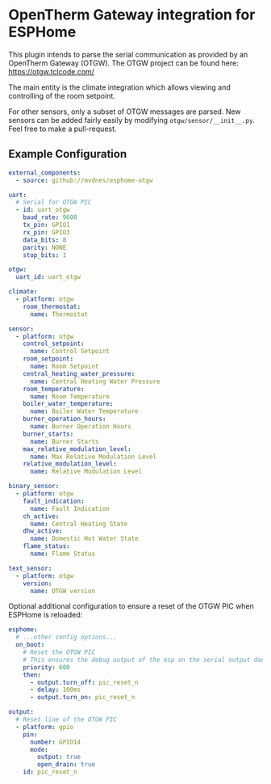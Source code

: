 # OpenTherm Gateway integration for ESPHome

This plugin intends to parse the serial communication as provided by an OpenTherm Gateway (OTGW). The OTGW project can be found here: https://otgw.tclcode.com/

The main entity is the climate integration which allows viewing and controlling of the room setpoint.

For other sensors, only a subset of OTGW messages are parsed. New sensors can be added fairly easily by modifying `otgw/sensor/__init__.py`. Feel free to make a pull-request.

## Example Configuration

```yaml
external_components:
  - source: github://mvdnes/esphome-otgw

uart:
  # Serial for OTGW PIC
  - id: uart_otgw
    baud_rate: 9600
    tx_pin: GPIO1
    rx_pin: GPIO3
    data_bits: 8
    parity: NONE
    stop_bits: 1

otgw:
  uart_id: uart_otgw

climate:
  - platform: otgw
    room_thermostat:
      name: Thermostat

sensor:
  - platform: otgw
    control_setpoint:
      name: Control Setpoint
    room_setpoint:
      name: Room Setpoint
    central_heating_water_pressure:
      name: Central Heating Water Pressure
    room_temperature:
      name: Room Temperature
    boiler_water_temperature:
      name: Boiler Water Temperature
    burner_operation_hours:
      name: Burner Operation Hours
    burner_starts:
      name: Burner Starts
    max_relative_modulation_level:
      name: Max Relative Modulation Level
    relative_modulation_level:
      name: Relative Modulation Level

binary_sensor:
  - platform: otgw
    fault_indication:
      name: Fault Indication
    ch_active:
      name: Central Heating State
    dhw_active:
      name: Domestic Hot Water State
    flame_status:
      name: Flame Status

text_sensor:
  - platform: otgw
    version:
      name: OTGW version
```

Optional additional configuration to ensure a reset of the OTGW PIC when ESPHome is reloaded:

```yaml
esphome:
  # ...other config options...
  on_boot:
    # Reset the OTGW PIC
    # This ensures the debug output of the esp on the serial output does not confuse the PIC
    priority: 600
    then:
      - output.turn_off: pic_reset_n
      - delay: 100ms
      - output.turn_on: pic_reset_n

output:
  # Reset line of the OTGW PIC
  - platform: gpio
    pin:
      number: GPIO14
      mode:
        output: true
        open_drain: true
    id: pic_reset_n
```

